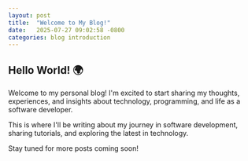 ```yaml
---
layout: post
title:  "Welcome to My Blog!"
date:   2025-07-27 09:02:58 -0800
categories: blog introduction
---
```


## Hello World! 🌍

Welcome to my personal blog! I'm excited to start sharing my thoughts, experiences, and insights about technology, programming, and life as a software developer.

This is where I'll be writing about my journey in software development, sharing tutorials, and exploring the latest in technology.

Stay tuned for more posts coming soon!
